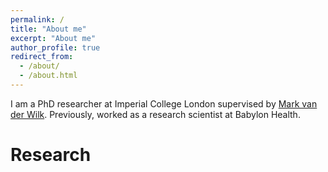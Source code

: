 ```yaml
---
permalink: /
title: "About me"
excerpt: "About me"
author_profile: true
redirect_from:
  - /about/
  - /about.html
---
```


I am a PhD researcher at Imperial College London supervised by [Mark van der Wilk](https://mvdw.uk/). Previously, worked as a research scientist at Babylon Health.

Research
======
